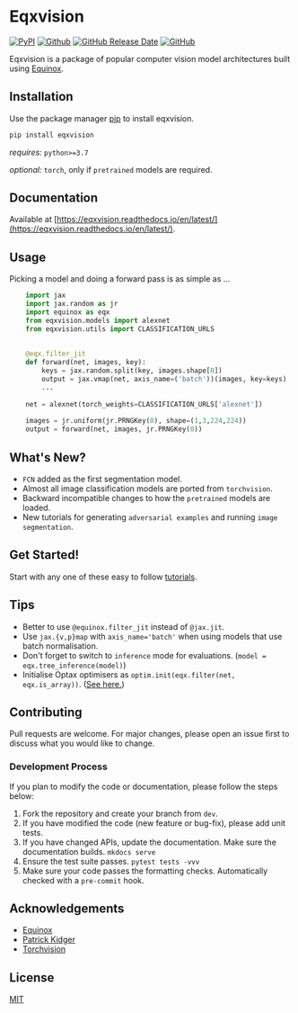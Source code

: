 # Eqxvision
[![PyPI](https://img.shields.io/pypi/v/eqxvision?style=flat-square)](https://pypi.org/project/eqxvision/) 
[![Github](https://img.shields.io/badge/Documentation-link-yellowgreen?style=flat-square)](https://eqxvision.readthedocs.io/en/latest/)
[![GitHub Release Date](https://img.shields.io/github/release-date/paganpasta/eqxvision?style=flat-square)](https://github.com/paganpasta/eqxvision/releases) 
[![GitHub](https://img.shields.io/github/license/paganpasta/eqxvision?style=flat-square)](https://github.com/paganpasta/eqxvision/blob/main/LICENSE.md)

Eqxvision is a package of popular computer vision model architectures built using [Equinox](https://docs.kidger.site/equinox/).

## Installation

Use the package manager [pip](https://pip.pypa.io/en/stable/) to install eqxvision.

```bash
pip install eqxvision
```

*requires:* `python>=3.7`

*optional:* `torch`, only if `pretrained` models are required. 

## Documentation

Available at [https://eqxvision.readthedocs.io/en/latest/](https://eqxvision.readthedocs.io/en/latest/).

## Usage

Picking a model and doing a forward pass is as simple as ...

```python
    import jax
    import jax.random as jr
    import equinox as eqx
    from eqxvision.models import alexnet
    from eqxvision.utils import CLASSIFICATION_URLS
    
    
    @eqx.filter_jit
    def forward(net, images, key):
        keys = jax.random.split(key, images.shape[0])
        output = jax.vmap(net, axis_name=('batch'))(images, key=keys)
        ...
        
    net = alexnet(torch_weights=CLASSIFICATION_URLS['alexnet'])
    
    images = jr.uniform(jr.PRNGKey(0), shape=(1,3,224,224))
    output = forward(net, images, jr.PRNGKey(0))
```

## What's New?
- `FCN` added as the first segmentation model.
- Almost all image classification models are ported from `torchvision`.
- Backward incompatible changes to how the `pretrained` models are loaded.
- New tutorials for generating `adversarial examples` and running `image segmentation`.

## Get Started!

Start with any one of these easy to follow [tutorials](https://eqxvision.readthedocs.io/en/latest/getting_started/Transfer_Learning/). 
       
       
## Tips
- Better to use `@equinox.filter_jit` instead of `@jax.jit`.
- Use `jax.{v,p}map` with `axis_name='batch'` when using models that use batch normalisation.
- Don't forget to switch to `inference` mode for evaluations. (`model = eqx.tree_inference(model)`)
- Initialise Optax optimisers as `optim.init(eqx.filter(net, eqx.is_array))`. ([See here.](https://docs.kidger.site/equinox/faq/#optax-is-throwing-an-error))


## Contributing
Pull requests are welcome. For major changes, please open an issue first to discuss what you would like to change.

### Development Process
If you plan to modify the code or documentation, please follow the steps below:

1. Fork the repository and create your branch from `dev`.
2. If you have modified the code (new feature or bug-fix), please add unit tests.
3. If you have changed APIs, update the documentation. Make sure the documentation builds. `mkdocs serve`
4. Ensure the test suite passes. `pytest tests -vvv`
5. Make sure your code passes the formatting checks. Automatically checked with a `pre-commit` hook. 


## Acknowledgements
- [Equinox](https://github.com/patrick-kidger/equinox)
- [Patrick Kidger](https://github.com/patrick-kidger)
- [Torchvision](https://pytorch.org/vision/stable/index.html)

## License
[MIT](https://choosealicense.com/licenses/mit/)
